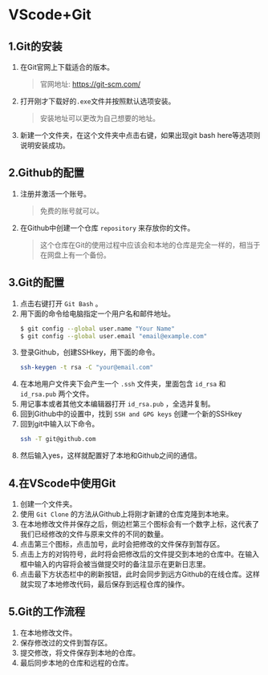 # VScode+Git

## 1.Git的安装
1. 在Git官网上下载适合的版本。
    >官网地址:  https://git-scm.com/
2. 打开刚才下载好的`.exe`文件并按照默认选项安装。
    >安装地址可以更改为自己想要的地址。
3. 新建一个文件夹，在这个文件夹中点击右键，如果出现git bash here等选项则说明安装成功。

## 2.Github的配置
1. 注册并激活一个账号。
    >免费的账号就可以。
2. 在Github中创建一个仓库 `repository` 来存放你的文件。
    >这个仓库在Git的使用过程中应该会和本地的仓库是完全一样的，相当于在网盘上有一个备份。

## 3.Git的配置
1. 点击右键打开 `Git Bash` 。
2. 用下面的命令给电脑指定一个用户名和邮件地址。
    ```bash
    $ git config --global user.name "Your Name"
    $ git config --global user.email "email@example.com" 
    ```
3. 登录Github，创建SSHkey，用下面的命令。
    ```bash
    ssh-keygen -t rsa -C "your@email.com"
    ```
4. 在本地用户文件夹下会产生一个 `.ssh` 文件夹，里面包含 `id_rsa` 和 `id_rsa.pub` 两个文件。
5. 用记事本或者其他文本编辑器打开 `id_rsa.pub` ，全选并复制。
6. 回到Github中的设置中，找到 `SSH and GPG keys` 创建一个新的SSHkey
7. 回到git中输入以下命令。
    ```bash
    ssh -T git@github.com
    ```
8. 然后输入yes，这样就配置好了本地和Github之间的通信。

## 4.在VScode中使用Git
1. 创建一个文件夹。
2. 使用 `Git Clone` 的方法从Github上将刚才新建的仓库克隆到本地来。
3. 在本地修改文件并保存之后，侧边栏第三个图标会有一个数字上标，这代表了我们已经修改的文件与原来文件的不同的数量。
4. 点击第三个图标，点击加号，此时会把修改的文件保存到暂存区。
5. 点击上方的对钩符号，此时将会把修改后的文件提交到本地的仓库中。在输入框中输入的内容将会被当做提交时的备注显示在更新日志里。
6. 点击最下方状态栏中的刷新按钮，此时会同步到远方Github的在线仓库。这样就实现了本地修改代码，最后保存到远程仓库的操作。

## 5.Git的工作流程
1. 在本地修改文件。
2. 保存修改过的文件到暂存区。
3. 提交修改，将文件保存到本地的仓库。
4. 最后同步本地的仓库和远程的仓库。